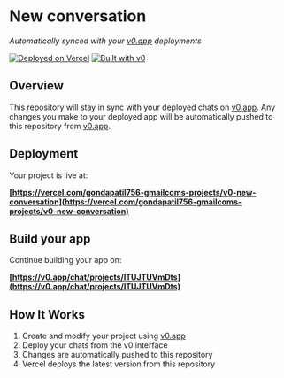 # New conversation

*Automatically synced with your [v0.app](https://v0.app) deployments*

[![Deployed on Vercel](https://img.shields.io/badge/Deployed%20on-Vercel-black?style=for-the-badge&logo=vercel)](https://vercel.com/gondapatil756-gmailcoms-projects/v0-new-conversation)
[![Built with v0](https://img.shields.io/badge/Built%20with-v0.app-black?style=for-the-badge)](https://v0.app/chat/projects/lTUJTUVmDts)

## Overview

This repository will stay in sync with your deployed chats on [v0.app](https://v0.app).
Any changes you make to your deployed app will be automatically pushed to this repository from [v0.app](https://v0.app).

## Deployment

Your project is live at:

**[https://vercel.com/gondapatil756-gmailcoms-projects/v0-new-conversation](https://vercel.com/gondapatil756-gmailcoms-projects/v0-new-conversation)**

## Build your app

Continue building your app on:

**[https://v0.app/chat/projects/lTUJTUVmDts](https://v0.app/chat/projects/lTUJTUVmDts)**

## How It Works

1. Create and modify your project using [v0.app](https://v0.app)
2. Deploy your chats from the v0 interface
3. Changes are automatically pushed to this repository
4. Vercel deploys the latest version from this repository